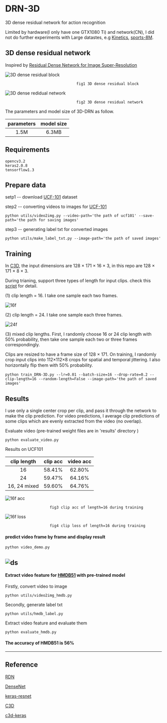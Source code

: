 # DRN-3D

3D dense residual network for action recognition

Limited by hardware(I only have one GTX1080 Ti) and network(CN), I did not do further experiments with Large datastes, e.g [Kinetics](https://deepmind.com/research/open-source/open-source-datasets/kinetics/), [sports-8M](https://research.google.com/youtube8m/explore.html). 

## 3D dense residual network

Inspired by [Residual Dense Network for Image Super-Resolution](https://github.com/yulunzhang/RDN)

![3D dense residual block](https://github.com/TianzhongSong/DRN-3D/blob/master/imgs/3D-RDB.jpg)

                                    fig1 3D dense residual block

![3D dense redidual network](https://github.com/TianzhongSong/DRN-3D/blob/master/imgs/framework2.jpg)

                                    fig2 3D dense residual network

The parameters and model size of 3D-DRN as follow.

|parameters    | model size    |
| :-----------: |:------------:|
| 1.5M           | 6.3MB       |

## Requirements

    opencv3.2
    keras2.0.8
    tensorflow1.3

## Prepare data

setp1 -- download [UCF-101](http://crcv.ucf.edu/data/UCF101.php) dataset

step2 -- converting videos to images for [UCF-101](http://crcv.ucf.edu/data/UCF101.php)

    python utils/video2img.py --video-path='the path of ucf101' --save-path='the path for saving images'

step3 -- generating label txt for converted images

    python utils/make_label_txt.py --image-path='the path of saved images'

## Training

In [C3D](https://github.com/facebook/C3D), the input dimensions are 128 × 171 × 16 × 3, in this repo are 128 × 171 × 8 × 3.

During trianing, support three types of length for input clips. check this [script](https://github.com/TianzhongSong/DRN-3D/blob/master/train_DRN-3D.py) for detail.

(1) clip length = 16. I take one sample each two frames.

![16f](https://github.com/TianzhongSong/DRN-3D/blob/master/imgs/16f.jpg)

(2) clip length = 24. I take one sample each three frames.

![24f](https://github.com/TianzhongSong/DRN-3D/blob/master/imgs/24f.jpg)

(3) mixed clip lengths. First, I randomly choose 16 or 24 clip length with 50% probability, then take one sample each two or three frames correspondingly. 

Clips are resized to have a frame size of 128 × 171. On training, I randomly crop input clips into 112×112×8 crops for spatial and temporal jittering. I also horizontally ﬂip them with 50% probability. 

    python train_DRN-3D.py --lr=0.01 --batch-size=16 --drop-rate=0.2 --clip-length=16 --random-length=False --image-path='the path of saved images'

## Results

I use only a single center crop per clip, and pass it through the network to make the clip prediction. For video predictions, I average clip predictions of some clips which are evenly extracted from the video (no overlap).

Evaluate video (pre-trained weight files are in 'results' directory )

    python evaluate_video.py

Results on UCF101

|clip length    | clip acc      | video acc  |
| :-----------: |:-------------:| :---------:|
| 16            | 58.41%        | 62.80%     |
| 24            | 59.47%        | 64.16%     |
| 16, 24 mixed  | 59.60%        | 64.76%     |
    
![16f acc](https://github.com/TianzhongSong/DRN-3D/blob/master/results/drn-16/model_accuracy.png)

                        fig3 clip acc of length=16 during training

![16f loss](https://github.com/TianzhongSong/DRN-3D/blob/master/results/drn-16/model_loss.png)

                        fig4 clip loss of length=16 during training

#### predict video frame by frame and display result

    python video_demo.py
    
![ds](https://github.com/TianzhongSong/C3D-keras/blob/master/videos/out.gif)
-----------------------------------------------------------------------------

#### Extract video feature for [HMDB51](http://serre-lab.clps.brown.edu/resource/hmdb-a-large-human-motion-database/) with pre-trained model

Firstly, convert video to image

    python utils/video2img_hmdb.py

Secondly, generate label txt

    python utils/hmdb_label.py

Extract video feature and evaluate them

    python evaluate_hmdb.py

#### The accuracy of HMDB51 is 56%

-----------------------------------------------------------------------------

## Reference

[RDN](https://github.com/yulunzhang/RDN)

[DenseNet](https://github.com/liuzhuang13/DenseNet)

[keras-resnet](https://github.com/raghakot/keras-resnet)

[C3D](https://github.com/facebook/C3D)

[c3d-keras](https://github.com/TianzhongSong/C3D-keras)
